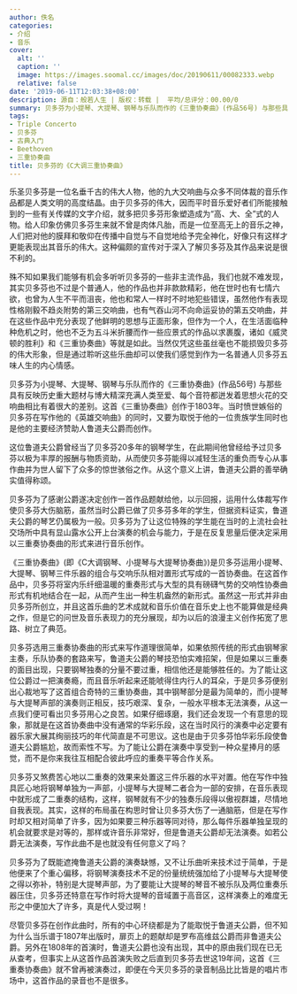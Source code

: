 ```yaml
---
author: 佚名
categories:
- 介绍
- 音乐
cover:
  alt: ''
  caption: ''
  image: https://images.soomal.cc/images/doc/20190611/00082333.webp
  relative: false
date: '2019-06-11T12:03:38+08:00'
description: 源自：般若人生 | 版权：转载 |  平均/总评分：00.00/0
summary: 贝多芬为小提琴、大提琴、钢琴与乐队而作的《三重协奏曲》(作品56号) 与那些具有反映历史重大题材与博大精深充满人类至爱、每个音符都迸发着思想火花的交响曲相比有着很大的差别。这首《三重协奏曲》创作于1803年……
tags:
- Triple Concerto
- 贝多芬
- 古典入门
- Beethoven
- 三重协奏曲
title: 贝多芬的《C大调三重协奏曲》
---
```


乐圣贝多芬是一位名垂千古的伟大人物，他的九大交响曲与众多不同体裁的音乐作品都是人类文明的高度结晶。由于贝多芬的伟大，因而平时音乐爱好者们所能接触到的一些有关传媒的文字介绍，就多把贝多芬形象塑造成为“高、大、全”式的人物。给人印象仿佛贝多芬生来就不曾是肉体凡胎，而是一位至高无上的音乐之神，人们把对他的膜拜和敬仰在传播中自觉与不自觉地给予完全神化，好像只有这样才更能表现出其音乐的伟大。这种偏颇的宣传对于深入了解贝多芬及其作品来说是很不利的。

殊不知如果我们能够有机会多听听贝多芬的一些非主流作品，我们也就不难发现，其实贝多芬也不过是个普通人，他的作品也并非款款精彩，他在世时也有七情六欲，也曾为人生不平而沮丧，他也和常人一样时不时地犯些错误，虽然他作有表现性格刚毅不趋炎附势的第三交响曲，也有气吞山河不向命运妥协的第五交响曲，并在这些作品中充分表现了他鲜明的思想与正面形象，但作为一个人，在生活面临种种危机之时，他也不乏为五斗米折腰而作一些应景式的作品以求裹腹，诸如《威灵顿的胜利》和《三重协奏曲》等就是如此。当然仅凭这些虽丝毫也不能损毁贝多芬的伟大形象，但是通过聆听这些乐曲却可以使我们感觉到作为一名普通人贝多芬五味人生的内心情感。

贝多芬为小提琴、大提琴、钢琴与乐队而作的《三重协奏曲》(作品56号) 与那些具有反映历史重大题材与博大精深充满人类至爱、每个音符都迸发着思想火花的交响曲相比有着很大的差别。这首《三重协奏曲》创作于1803年。当时愤世嫉俗的贝多芬在写作他的《英雄交响曲》的同时，又要为取悦于他的一位贵族学生同时也是他的主要经济赞助人鲁道夫公爵而创作。

这位鲁道夫公爵曾经当了贝多芬20多年的钢琴学生，在此期间他曾经给予过贝多芬以极为丰厚的报酬与物质资助，从而使贝多芬能得以减轻生活的重负而专心从事作曲并为世人留下了众多的惊世骇俗之作。从这个意义上讲，鲁道夫公爵的善举确实值得称颂。

贝多芬为了感谢公爵遂决定创作一首作品题献给他，以示回报，运用什么体裁写作使贝多芬大伤脑筋，虽然当时公爵已做了贝多芬多年的学生，但据资料证实，鲁道夫公爵的琴艺仍属极为一般。贝多芬为了让这位特殊的学生能在当时的上流社会社交场所中具有显山露水公开上台演奏的机会与能力，于是在反复思量后便决定采用以三重奏协奏曲的形式来进行音乐创作。

《三重协奏曲》(即《C大调钢琴、小提琴与大提琴协奏曲》)是贝多芬运用小提琴、大提琴、钢琴三件乐器的组合与交响乐队相对置形式写成的一首协奏曲。在这首作品中，贝多芬将室内乐纤细温暖的重奏形式与大型的具有磅礴气势的交响性协奏曲形式有机地结合在一起，从而产生出一种生机盎然的新形式。虽然这一形式并非由贝多芬所创立，并且这首乐曲的艺术成就和音乐价值在音乐史上也不能算做是经典之作，但是它的问世及音乐表现力的充分展现，却为以后的浪漫主义创作拓宽了思路、树立了典范。

贝多芬选用三重奏协奏曲的形式来写作道理很简单，如果依照传统的形式由钢琴家主奏，乐队协奏的套路来写，鲁道夫公爵的琴技恐怕实难招架，但是如果以三重奏的面目出现，只要钢琴独奏的分量不要过重，相信他还是能够胜任的。为了能让这位公爵过一把演奏瘾，而且音乐听起来还能唬得住内行人的耳朵，于是贝多芬便别出心裁地写了这首组合奇特的三重协奏曲，其中钢琴部分是最为简单的，而小提琴与大提琴声部的演奏则正相反，技巧艰深、复杂，一般水平根本无法演奏，从这一点我们便可看出贝多芬用心之良苦。如果仔细琢磨，我们还会发现一个有意思的现象，那就是在这首协奏曲中没有通常的华彩乐段，这在当时风行的演奏中必定要有器乐家大展其绚丽技巧的年代简直是不可思议。这也是由于贝多芬怕华彩乐段使鲁道夫公爵尴尬，故而索性不写。为了能让公爵在演奏中享受到一种众星捧月的感觉，而不是你来我往互相配合彼此呼应的重奏平等合作关系。

贝多芬又煞费苦心地以二重奏的效果来处置这三件乐器的水平对置。他在写作中独具匠心地将钢琴单独为一声部，小提琴与大提琴二者合为一部的安排，在音乐表现中就形成了二重奏的结构，这样，钢琴就有不少的独奏乐段得以傲视群雄，尽情地自我表现。其实，这样的布局虽在构思时曾让贝多芬大伤了一通脑筋，但是在写作时却又相对简单了许多，因为如果要三种乐器等同对待，那么每件乐器单独呈现的机会就要求是对等的，那样或许音乐非常好，但是鲁道夫公爵却无法演奏。如若公爵无法演奏，写作此曲不是也就没有任何意义了吗？

贝多芬为了既能遮掩鲁道夫公爵的演奏缺憾，又不让乐曲听来技术过于简单，于是他便来了个重心偏移，将钢琴演奏技术不足的份量统统强加给了小提琴与大提琴使之得以弥补，特别是大提琴声部，为了要能让大提琴的琴音不被乐队及两位重奏乐器压住，贝多芬还特意在写作时将大提琴的音域置于高音区，这样演奏上的难度无形之中便加大了许多，真是代人受过啊！

尽管贝多芬在创作此曲时，所有的中心环绕都是为了能取悦于鲁道夫公爵，但不知为什么当乐谱于1807年出版时，扉页上的题献却是罗布高维兹公爵而非鲁道夫公爵。另外在1808年的首演时，鲁道夫公爵也没有出现，其中的原由我们现在已无从查考，但事实上从这首作品首演失败之后直到贝多芬去世这19年间，这首《三重奏协奏曲》就不曾再被演奏过，即便在今天贝多芬的录音制品比比皆是的唱片市场中，这首作品的录音也不是很多。